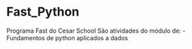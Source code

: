 # Fast_Python
Programa Fast do Cesar School
São atividades do módulo de: - Fundamentos de python aplicados a dados
